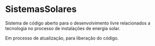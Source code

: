 # SistemasSolares
Sistema de código aberto para o desenvolvimento livre relacionados a tecnologia no processo de instalações de energia solar.

Em processo de atualização, para liberação do código.
